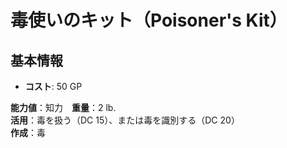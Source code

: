 # 毒使いのキット（Poisoner's Kit）

## 基本情報
- **コスト**: 50 GP

**能力値**：知力　**重量**：2 lb.  
**活用**：毒を扱う（DC 15）、または毒を識別する（DC 20）  
**作成**：毒  